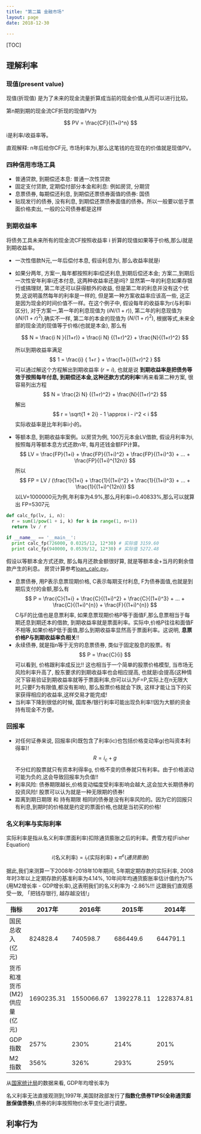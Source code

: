 ```yaml
---
title: "第二篇 金融市场"
layout: page
date: 2018-12-30

---
```


[TOC]

## 理解利率

### 现值(present value)
现值(折现值) 是为了未来的现金流量折算成当前的现金价值,从而可以进行比较。

第n期到期的现金流CF折现的现值PV为

$$
PV = \frac{CF}{(1+i)^n}
$$

i是利率/收益率等。

直观解释: n年后给你CF元, 市场利率为i,那么这笔钱的在现在的价值就是现值PV。


### 四种信用市场工具
- 普通贷款, 到期偿还本息: 普通一次性贷款
- 固定支付贷款, 定期偿付部分本金和利息: 例如房贷, 分期贷
- 息票债券, 每期偿还利息, 到期偿还票债券面值的债券: 国债
- 贴现发行的债券, 没有利息, 到期偿还票债券面值的债券。所以一般要以低于票面价格卖出, 一般的公司债券都是这样

### 到期收益率
将债务工具未来所有的现金流CF按照收益率 i 折算的现值如果等于价格,那么i就是到期收益率。

- 一次性借款N元,一年后偿付本息, 假设利息为i, 那么收益率就是i
- 如果分两年, 方案一,每年都按照利率i偿还利息,到期后偿还本金; 方案二,到期后一次性安年利率i还本付息, 这两种收益率还是i吗? 显然第一年的利息如果存银行或搞理财, 第二年还可以获得额外的收益, 但是第二年的利息并没有这个优势,这说明虽然每年的利率是一样的, 但是第一种方案收益率应该高一些, 这正是因为现金的时间价值不一样。在这个例子中, 假设每年的收益率为r(与利率i区分), 对于方案一,第一年的利息现值为 $( i N / (1+r) )$, 第二年的利息现值为 $( i N / (1+r)^2 )$,确实不一样, 第二年的本金的现值为 $( N/(1+r)^2 )$, 根据等式,未来全部的现金流的现值等于价格(也就是本金), 那么有
  
  $$
    N = \frac{i N }{(1+r)} + \frac{i N} {(1+r)^2} + \frac{N}{(1+r)^2} 
  $$
    
  所以到期收益率满足 
  $$
   1 = \frac{i} { 1+r } + \frac{1+i}{(1+r)^2 }
  $$
  可以通过解这个方程解出到期收益率 $(r = i)$, 也就是说 **到期收益率是把债务等效于按照每年付息, 到期偿还本金,这种还款方式的利率**!!再来看第二种方案, 很容易列出方程
  $$
  N = \frac{2i N} {(1+r)^2} + \frac{N}{(1+r)^2} 
  $$
  解出
  $$
  r = \sqrt{1 + 2i} - 1 \approx i - i^2 < i
  $$
  实际收益率是比年利率i小的。
- 等额本息, 到期收益率案例。以房贷为例, 100万元本金LV借款, 假设月利率为i, 按照每月等额本息方式还款n年, 每月还钱金额FP计算。
  $$
  LV = \frac{FP}{1+i} + \frac{FP}{(1+i)^2} + \frac{FP}{(1+i)^3} + ... + \frac{FP}{(1+i)^{12n}}
  $$
  所以
  $$
  FP = LV / (\frac{1}{1+i} + \frac{1}{(1+i)^2} + \frac{1}{(1+i)^3} + ... + \frac{1}{(1+i)^{12n}})
  $$
  以LV=1000000元为例,年利率为4.9%,那么月利率i=0.40833%,那么可以就算出 FP=5307元

```python
def calc_fp(lv, i, n):
  r = sum(1/pow(1 + i, k) for k in range(1, n+1))
  return lv / r

if __name__ == '__main__':
  print calc_fp(726000, 0.0325/12, 12*30) # 实际值 3159.60
  print calc_fp(940000, 0.0539/12, 12*30) # 实际值 5272.48
```
  
  假设以等额本金方式还款, 那么每月还款金额很好算, 就是等额本金+当月的剩余借款产生的利息。
  房贷计算参考[loan_calc.py](https://github.com/tracholar/wiki/blob/master/src/ecomic/loan_calc.py)。
- 息票债券, 用P表示息票现期价格, C表示每期支付利息, F为债券面值,也就是到期后支付的金额,那么有
$$
P = \frac{C}{1+i} + \frac{C}{(1+i)^2} + \frac{C}{(1+i)^3} + ... + \frac{C}{(1+i)^{n}} + \frac{F}{(1+i)^{n}}
$$
C与F的比值也是息票利率, 如果息票现期价格P等于面值F,那么息票相当于每期还息到期还本的借款, 到期收益率就是票面利率。实际中,价格P往往和面值F不相等,如果价格P低于面值,那么到期收益率显然高于票面利率。这说明, **息票价格P与到期收益率负相关**!!
- 永续债券, 就是指n等于无穷的息票债券, 类似于固定股息的股票。有 
$$
P = \frac{C}{i}
$$
可以看到, 价格跟利率成反比!! 这也相当于一个简单的股票价格模型, 当市场无风险利率升高了, 股东要求的到期收益率也会相应提高, 也就是i会提高(这种情况下容易验证到期收益率就等于票面利率,你可以认为F=P,实际上在n无限大时,只要F为有限值,都没有影响), 那么股票价格就会下跌, 这样才能让当下的买家获得相应的收益率,这样交易才能完成!
- 当利率下降到很低的时候, 国库券/银行利率可能出现负利率!!因为大额的资金持有现金不方便。

### 回报率
- 对任何证券来说, 回报率(R)既包含了利率(ic)也包括价格变动率g(也叫资本利得率)!
$$
R = i_c + g
$$
不分红的股票就只有资本利得率g, 价格不变的债券就只有利率。由于价格波动可能为负的,这会导致回报率为负值!!
- 利率风险: 债券期限越长,价格变动幅度受利率影响会越大,这会加大长期债券的投资风险! 股票可以认为就是一种无限期的债券!
- 距离到期日期限 和 持有期限 相同的债券是没有利率风险的。因为它的回报只有利息,到期时的价格就是约定的票面价格,也就是当初买的价格!

### 名义利率与实际利率
实际利率是指从名义利率(票面利率)扣除通货膨胀之后的利率。费雪方程(Fisher Equation)

$$
i (\text{名义利率}) = i_r (\text{实际利率}) + \pi^e (通货膨胀)
$$

据此,我们来测算一下2008年-2018年10年期间, 5年期定期存款的实际利率, 2008年时3年以上定期存款的基准利率为4.14%, 10年间年均通货膨胀率估计值约为7%(用M2增长率 - GDP增长率),这表明我们的名义利率为 -2.86%!!! 这跟我们直观感受一致, 「把钱存银行, 越存越没钱!」

|指标 | 2017年	| 2016年|	2015年|	2014年|	2013年|	2012年|	2011年|	2010年|	2009年|	2008年|
|----|----------|-------|---------|-------|-------|-------|-------|-------|-------|-------|
|国民总收入(亿元)|	824828.4|	740598.7|	686449.6|	644791.1|	590422.4|	539116.5|	484753.2|	411265.2|	348498.5|	321500.5|	
|货币和准货币(M2)供应量(亿元)|	1690235.31|	1550066.67|	1392278.11|	1228374.81|	1106524.98|	974148.8|	851590.9|	725851.8|	610224.5|	475166.6|	
|GDP指数|	257%|	230%|	214%|	201%|	184%|	168%|	151%|	128%|	108%|	100%|
|M2指数|	356%|	326%|	293%|	259%|	233%|	205%|	179%|	153%|	128%|	100%|

从[国家统计局](http://data.stats.gov.cn/easyquery.htm?cn=C01)的数据来看, GDP年均增长率为

名义利率无法直接观测到,1997年,美国财政部发行了**指数化债券TIPS(全称通货膨胀保值债券)**,债券的利率按照物价水平变化进行调整。

## 利率行为


